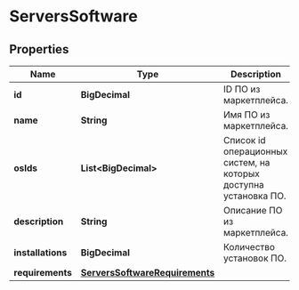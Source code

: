 

# ServersSoftware


## Properties

| Name | Type | Description | Notes |
|------------ | ------------- | ------------- | -------------|
|**id** | **BigDecimal** | ID ПО из маркетплейса. |  [optional] |
|**name** | **String** | Имя ПО из маркетплейса. |  [optional] |
|**osIds** | **List&lt;BigDecimal&gt;** | Список id операционных систем, на которых доступна установка ПО. |  [optional] |
|**description** | **String** | Описание ПО из маркетплейса. |  [optional] |
|**installations** | **BigDecimal** | Количество установок ПО. |  [optional] |
|**requirements** | [**ServersSoftwareRequirements**](ServersSoftwareRequirements.md) |  |  [optional] |



